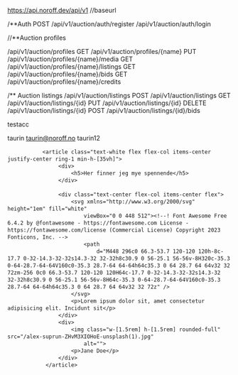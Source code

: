 https://api.noroff.dev/api/v1 //baseurl

/**Auth
POST
/api/v1/auction/auth/register
/api/v1/auction/auth/login


//**Auction profiles

/api/v1/auction/profiles
GET
/api/v1/auction/profiles/{name}
PUT
/api/v1/auction/profiles/{name}/media
GET
/api/v1/auction/profiles/{name}/listings
GET
/api/v1/auction/profiles/{name}/bids
GET
/api/v1/auction/profiles/{name}/credits


/** Auction listings
/api/v1/auction/listings
POST
/api/v1/auction/listings
GET
/api/v1/auction/listings/{id}
PUT
/api/v1/auction/listings/{id}
DELETE
/api/v1/auction/listings/{id}
POST
/api/v1/auction/listings/{id}/bids

testacc

taurin
taurin@noroff.no
taurin12

















               <article class="text-white flex flex-col items-center justify-center ring-1 min-h-[35vh]">
                    <div>
                        <h5>Her finner jeg mye spennende</h5>
                    </div>

                    <div class="text-center flex-col items-center flex">
                        <svg xmlns="http://www.w3.org/2000/svg" height="1em" fill="white"
                            viewBox="0 0 448 512"><!--! Font Awesome Free 6.4.2 by @fontawesome - https://fontawesome.com License - https://fontawesome.com/license (Commercial License) Copyright 2023 Fonticons, Inc. -->
                            <path
                                d="M448 296c0 66.3-53.7 120-120 120h-8c-17.7 0-32-14.3-32-32s14.3-32 32-32h8c30.9 0 56-25.1 56-56v-8H320c-35.3 0-64-28.7-64-64V160c0-35.3 28.7-64 64-64h64c35.3 0 64 28.7 64 64v32 32 72zm-256 0c0 66.3-53.7 120-120 120H64c-17.7 0-32-14.3-32-32s14.3-32 32-32h8c30.9 0 56-25.1 56-56v-8H64c-35.3 0-64-28.7-64-64V160c0-35.3 28.7-64 64-64h64c35.3 0 64 28.7 64 64v32 32 72z" />
                        </svg>
                        <p>Lorem ipsum dolor sit, amet consectetur adipisicing elit. Incidunt sit</p>
                    </div>
                    <div>
                        <img class="w-[1.5rem] h-[1.5rem] rounded-full" src="/alex-suprun-ZHvM3XIOHoE-unsplash(1).jpg"
                            alt="">
                        <p>Jane Doe</p>
                    </div>
                </article>